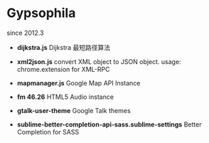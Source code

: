 # Gypsophila

since 2012.3

- **dijkstra.js**
  Dijkstra 最短路径算法

- **xml2json.js**
  convert XML object to JSON object.
  usage: chrome.extension for XML-RPC

- **mapmanager.js**
  Google Map API Instance

- **fm 46.26**
  HTML5 Audio instance 

- **gtalk-user-theme**
  Google Talk themes

- **sublime-better-completion-api-sass.sublime-settings**
  Better Completion for SASS

